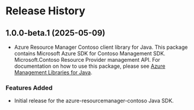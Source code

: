 # Release History

## 1.0.0-beta.1 (2025-05-09)

- Azure Resource Manager Contoso client library for Java. This package contains Microsoft Azure SDK for Contoso Management SDK. Microsoft.Contoso Resource Provider management API. For documentation on how to use this package, please see [Azure Management Libraries for Java](https://aka.ms/azsdk/java/mgmt).
### Features Added

- Initial release for the azure-resourcemanager-contoso Java SDK.
